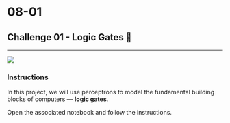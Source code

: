# 08-01

## Challenge 01 - Logic Gates 🚪

---

![](https://brittanygates.me/wp-content/uploads/2019/01/cropped-fancycrave-530798-unsplash-1.jpg)

### Instructions

In this project, we will use perceptrons to model the fundamental building blocks of computers — **logic gates**.

Open the associated notebook and follow the instructions.
